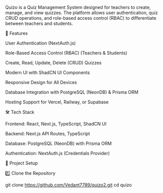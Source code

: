 Quizo is a Quiz Management System designed for teachers to create, manage, and view quizzes. The platform allows user authentication, quiz CRUD operations, and role-based access control (RBAC) to differentiate between teachers and students.

🚀 Features

User Authentication (NextAuth.js)

Role-Based Access Control (RBAC) (Teachers & Students)

Create, Read, Update, Delete (CRUD) Quizzes

Modern UI with ShadCN UI Components

Responsive Design for All Devices

Database Integration with PostgreSQL (NeonDB) & Prisma ORM

Hosting Support for Vercel, Railway, or Supabase

🛠️ Tech Stack

Frontend: React, Next.js, TypeScript, ShadCN UI

Backend: Next.js API Routes, TypeScript

Database: PostgreSQL (NeonDB) with Prisma ORM

Authentication: NextAuth.js (Credentials Provider)

📂 Project Setup

1️⃣ Clone the Repository

git clone https://github.com/Vedant7789/quizo2.git
cd quizo